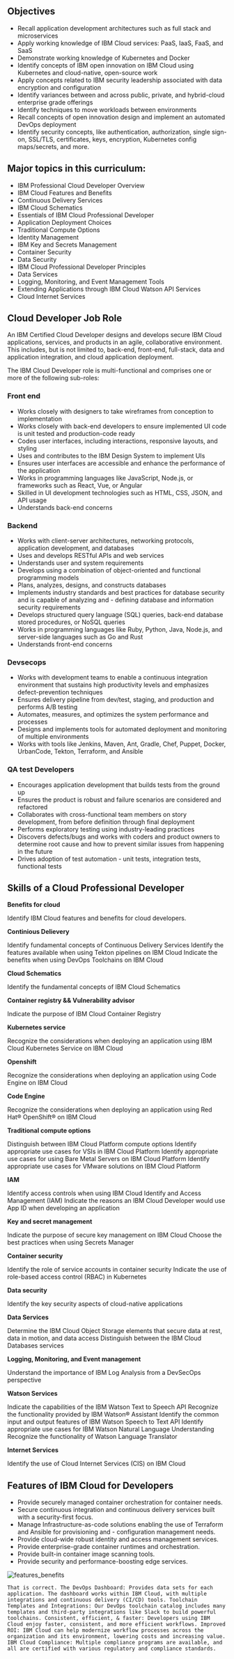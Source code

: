 
## Objectives

- Recall application development architectures such as full stack and microservices
- Apply working knowledge of IBM Cloud services: PaaS, IaaS, FaaS, and SaaS
- Demonstrate working knowledge of Kubernetes and Docker
- Identify concepts of IBM open innovation on IBM Cloud using Kubernetes and cloud-native, open-source work
- Apply concepts related to IBM security leadership associated with data encryption and configuration
- Identify variances between and across public, private, and hybrid-cloud enterprise grade offerings
- Identify techniques to move workloads between environments
- Recall concepts of open innovation design and implement an automated DevOps deployment
- Identify security concepts, like authentication, authorization, single sign-on, SSL/TLS, certificates, keys, encryption, Kubernetes config maps/secrets, and more.

## Major topics in this curriculum:

- IBM Professional Cloud Developer Overview
- IBM Cloud Features and Benefits
- Continuous Delivery Services
- IBM Cloud Schematics
- Essentials of IBM Cloud Professional Developer
- Application Deployment Choices
- Traditional Compute Options
- Identity Management
- IBM Key and Secrets Management
- Container Security
- Data Security
- IBM Cloud Professional Developer Principles
- Data Services
- Logging, Monitoring, and Event Management Tools
- Extending Applications through IBM Cloud Watson API Services
- Cloud Internet Services

## Cloud Developer Job Role

An IBM Certified Cloud Developer designs and develops secure IBM Cloud applications, services, and products in an agile, collaborative environment. This includes, but is not limited to, back-end, front-end, full-stack, data and application integration, and cloud application deployment. 

The IBM Cloud Developer role is multi-functional and comprises one or more of the following sub-roles:

### Front end 

- Works closely with designers to take wireframes from conception to implementation
- Works closely with back-end developers to ensure implemented UI code is unit tested and production-code ready
- Codes user interfaces, including interactions, responsive layouts, and styling
- Uses and contributes to the IBM Design System to implement UIs
- Ensures user interfaces are accessible and enhance the performance of the application
- Works in programming languages like JavaScript, Node.js, or frameworks such as React, Vue, or Angular
- Skilled in UI development technologies such as HTML, CSS, JSON, and API usage
- Understands back-end concerns

### Backend 

- Works with client-server architectures, networking protocols, application development, and databases
- Uses and develops RESTful APIs and web services
- Understands user and system requirements
- Develops using a combination of object-oriented and functional programming models
- Plans, analyzes, designs, and constructs databases
- Implements industry standards and best practices for database security and is capable of analyzing and - defining database and information security requirements
- Develops structured query language (SQL) queries, back-end database stored procedures, or NoSQL queries
- Works in programming languages like Ruby, Python, Java, Node.js, and server-side languages such as Go and Rust
- Understands front-end concerns

### Devsecops

- Works with development teams to enable a continuous integration environment that sustains high productivity levels and emphasizes defect-prevention techniques
- Ensures delivery pipeline from dev/test, staging, and production and performs A/B testing 
- Automates, measures, and optimizes the system performance and processes
- Designs and implements tools for automated deployment and monitoring of multiple environments
- Works with tools like Jenkins, Maven, Ant, Gradle, Chef, Puppet, Docker, UrbanCode, Tekton, Terraform, and Ansible

### QA test Developers

- Encourages application development that builds tests from the ground up
- Ensures the product is robust and failure scenarios are considered and refactored
- Collaborates with cross-functional team members on story development, from before definition through final  deployment
- Performs exploratory testing using industry-leading practices
- Discovers defects/bugs and works with coders and product owners to determine root cause and how to prevent similar issues from happening in the future
- Drives adoption of test automation - unit tests, integration tests, functional tests

## Skills of a Cloud Professional Developer 

**Benefits for cloud**

Identify IBM Cloud features and benefits for cloud developers. 

**Continious Delievery**

Identify fundamental concepts of Continuous Delivery Services
Identify the features available when using Tekton pipelines on IBM Cloud
Indicate the benefits when using DevOps Toolchains on IBM Cloud

**Cloud Schematics**

Identify the fundamental concepts of IBM Cloud Schematics

**Container registry && Vulnerability advisor**

Indicate the purpose of IBM Cloud Container Registry

**Kubernetes service**

Recognize the considerations when deploying an application using IBM Cloud Kubernetes Service on IBM Cloud

**Openshift** 

Recognize the considerations when deploying an application using Code Engine on IBM Cloud

**Code Engine**

Recognize the considerations when deploying an application using Red Hat® OpenShift® on IBM Cloud

**Traditional compute options**

Distinguish between IBM Cloud Platform compute options
Identify appropriate use cases for VSIs in IBM Cloud Platform
Identify appropriate use cases for using Bare Metal Servers on IBM Cloud Platform
Identify appropriate use cases for VMware solutions on IBM Cloud Platform

**IAM**

Identify access controls when using IBM Cloud Identify and Access Management (IAM)
Indicate the reasons an IBM Cloud Developer would use App ID when developing an application

**Key and secret management**

Indicate the purpose of secure key management on IBM Cloud
Choose the best practices when using Secrets Manager

**Container security**

Identify the role of service accounts in container security
Indicate the use of role-based access control (RBAC) in Kubernetes

**Data security**

Identify the key security aspects of cloud-native applications

**Data Services**

Determine the IBM Cloud Object Storage elements that secure data at rest, data in motion, and data access
Distinguish between the IBM Cloud Databases services

**Logging, Monitoring, and Event management**

Understand the importance of IBM Log Analysis from a DevSecOps perspective

**Watson Services**

Indicate the capabilities of the IBM Watson Text to Speech API
Recognize the functionality provided by IBM Watson® Assistant
Identify the common input and output features of IBM Watson Speech to Text API
Identify appropriate use cases for IBM Watson Natural Language Understanding
Recognize the functionality of Watson Language Translator

**Internet Services**

Identify the use of Cloud Internet Services (CIS) on IBM Cloud

## Features of IBM Cloud for Developers

- Provide securely managed container orchestration for container needs. 
- Secure continuous integration and continuous delivery services built with a security-first focus. 
- Manage Infrastructure-as-code solutions enabling the use of Terraform and Ansible for provisioning and - configuration management needs.
- Provide cloud-wide robust identity and access management services. 
- Provide enterprise-grade container runtimes and orchestration. 
- Provide built-in container image scanning tools.
- Provide security and performance-boosting edge services.


![features_benefits](features_benefits.png)

```
That is correct. The DevOps Dashboard: Provides data sets for each application. The dashboard works within IBM Cloud, with multiple integrations and continuous delivery (CI/CD) tools. Toolchain Templates and Integrations: Our DevOps toolchain catalog includes many templates and third-party integrations like Slack to build powerful toolchains. Consistent, efficient, & faster: Developers using IBM Cloud enjoy faster, consistent, and more efficient workflows. Improved ROI: IBM Cloud can help modernize workflow processes across the organization and its environment, lowering costs and increasing value. IBM Cloud Compliance: Multiple compliance programs are available, and all are certified with various regulatory and compliance standards. 
```